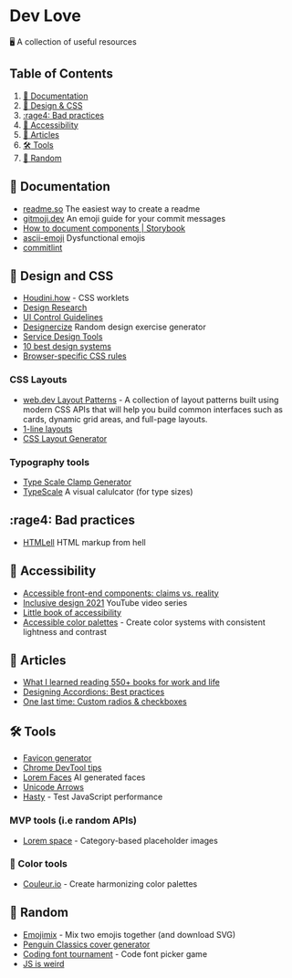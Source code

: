 # Dev Love
🖥️  A collection of useful resources

## Table of Contents
1. [:memo: Documentation](#memo-documentation)
2. [:art: Design & CSS](#art-design-and-css)
3. [:rage4: Bad practices](#rage4-bad-practices)
4. [:children_crossing: Accessibility](#children_crossing-accessibility)
5. [:newspaper: Articles](#newspaper-articles)
6. [:hammer_and_wrench: Tools](#hammer_and_wrench-tools)
7. [:game_die: Random](#game_die-random)

## :memo: Documentation
- [readme.so](https://readme.so/) The easiest way to create a readme
- [gitmoji.dev](https://gitmoji.dev/) An emoji guide for your commit messages
- [How to document components | Storybook](https://storybook.js.org/docs/vue/writing-docs/introduction)
- [ascii-emoji](https://github.com/dysfunc/ascii-emoji) Dysfunctional emojis
- [commitlint](https://github.com/conventional-changelog/commitlint)

## :art: Design and CSS
- [Houdini.how](https://houdini.how/) - CSS worklets
- [Design Research](https://rhizomerd.substack.com/p/design-research-three-tools-for-mountaineering)
- [UI Control Guidelines](https://balsamiq.com/learn/ui-control-guidelines/)
- [Designercize](https://designercize.com/) Random design exercise generator
- [Service Design Tools](https://servicedesigntools.org/)
- [10 best design systems](https://designerup.co/blog/10-best-design-systems-and-how-to-learn-and-steal-from-them/)
- [Browser-specific CSS rules](https://browserstrangeness.bitbucket.io/css_hacks.html#safari)

### CSS Layouts
- [web.dev Layout Patterns](https://web.dev/patterns/layout/) - A collection of layout patterns built using modern CSS APIs that will help you build common interfaces such as cards, dynamic grid areas, and full-page layouts.
- [1-line layouts](https://1linelayouts.glitch.me/)
- [CSS Layout Generator](https://layout.bradwoods.io/)

### Typography tools
- [Type Scale Clamp Generator](https://maximeroudier.com/typeScaleClampGenerator/)
- [TypeScale](https://type-scale.com/) A visual calulcator (for type sizes)

## :rage4: Bad practices
- [HTMLell](https://www.htmhell.dev/) HTML markup from hell

## :children_crossing: Accessibility
- [Accessible front-end components: claims vs. reality](https://hiddedevries.nl/en/blog/2021-04-02-accessible-front-end-components-claims-vs-reality)
- [Inclusive design 2021](https://www.youtube.com/playlist?list=PLn7dsvRdQEfFoUIFxtSsp8PjHm-glki1Z) YouTube video series
- [Little book of accessibility](https://uxdesign.cc/the-little-book-of-accessibility-a9b59d82b412)
- [Accessible color palettes](https://accessiblepalette.com/) - Create color systems with consistent lightness and contrast

## :newspaper: Articles
- [What I learned reading 550+ books for work and life](https://www.reaktor.com/blog/what-i-learned-reading-550-books-for-work-and-life/)
- [Designing Accordions: Best practices](https://blog.prototypr.io/designing-the-accordion-best-practices-3c1bd54bf26e)
- [One last time: Custom radios & checkboxes](https://www.scottohara.me/blog/2021/09/24/custom-radio-checkbox-again.html)

## :hammer_and_wrench: Tools
- [Favicon generator](https://realfavicongenerator.net/)
- [Chrome DevTool tips](https://umaar.com/dev-tips/)
- [Lorem Faces](https://loremfaces.com/) AI generated faces
- [Unicode Arrows](https://unicodearrows.com/all-arrows)
- [Hasty](https://hasty.dev/) - Test JavaScript performance

### MVP tools (i.e random APIs)
- [Lorem space](https://lorem.space/) - Category-based placeholder images

### :rainbow: Color tools
- [Couleur.io](https://couleur.io/) - Create harmonizing color palettes

## :game_die: Random
- [Emojimix](https://tikolu.net/emojimix/%F0%9F%8D%8B+%F0%9F%A5%B8) - Mix two emojis together (and download SVG)
- [Penguin Classics cover generator](https://penguin.jos.ht/)
- [Coding font tournament](https://www.codingfont.com/) - Code font picker game
- [JS is weird](https://jsisweird.com/)
